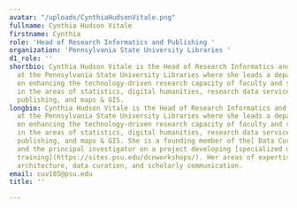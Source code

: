 ```yaml
---
avatar: "/uploads/CynthiaHudsonVitale.png"
fullname: Cynthia Hudson Vitale
firstname: Cynthia
role: 'Head of Research Informatics and Publishing '
organization: 'Pennsylvania State University Libraries '
d1_role: ''
shortbio: Cynthia Hudson Vitale is the Head of Research Informatics and Publishing
  at the Pennsylvania State University Libraries where she leads a department focused
  on enhancing the technology-driven research capacity of faculty and students, particularly
  in the areas of statistics, digital humanities, research data services, open-access
  publishing, and maps & GIS.
longbio: Cynthia Hudson Vitale is the Head of Research Informatics and Publishing
  at the Pennsylvania State University Libraries where she leads a department focused
  on enhancing the technology-driven research capacity of faculty and students, particularly
  in the areas of statistics, digital humanities, research data services, open-access
  publishing, and maps & GIS. She is a founding member of the[ Data Curation Network](http://datacurationnetwork.org/)
  and the principal investigator on a project developing [specialized data curation
  training](https://sites.psu.edu/dcnworkshops/). Her areas of expertise include information
  architecture, data curation, and scholarly communication.
email: cuv185@psu.edu
title: ''

---
```

